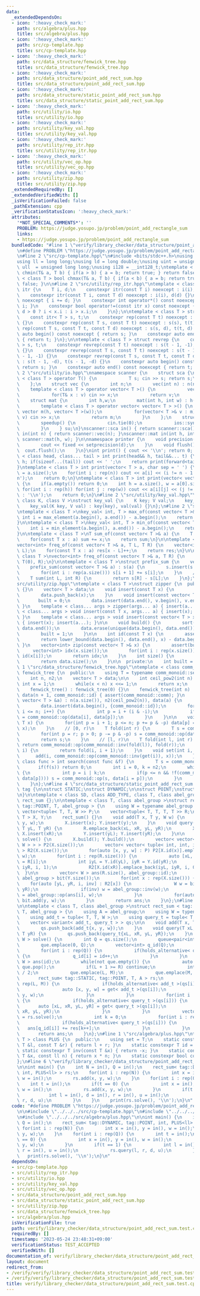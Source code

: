 ```yaml
---
data:
  _extendedDependsOn:
  - icon: ':heavy_check_mark:'
    path: src/algebra/plus.hpp
    title: src/algebra/plus.hpp
  - icon: ':heavy_check_mark:'
    path: src/cp-template.hpp
    title: src/cp-template.hpp
  - icon: ':heavy_check_mark:'
    path: src/data_structure/fenwick_tree.hpp
    title: src/data_structure/fenwick_tree.hpp
  - icon: ':heavy_check_mark:'
    path: src/data_structure/point_add_rect_sum.hpp
    title: src/data_structure/point_add_rect_sum.hpp
  - icon: ':heavy_check_mark:'
    path: src/data_structure/static_point_add_rect_sum.hpp
    title: src/data_structure/static_point_add_rect_sum.hpp
  - icon: ':heavy_check_mark:'
    path: src/utility/io.hpp
    title: src/utility/io.hpp
  - icon: ':heavy_check_mark:'
    path: src/utility/key_val.hpp
    title: src/utility/key_val.hpp
  - icon: ':heavy_check_mark:'
    path: src/utility/rep_itr.hpp
    title: src/utility/rep_itr.hpp
  - icon: ':heavy_check_mark:'
    path: src/utility/vec_op.hpp
    title: src/utility/vec_op.hpp
  - icon: ':heavy_check_mark:'
    path: src/utility/zip.hpp
    title: src/utility/zip.hpp
  _extendedRequiredBy: []
  _extendedVerifiedWith: []
  _isVerificationFailed: false
  _pathExtension: cpp
  _verificationStatusIcon: ':heavy_check_mark:'
  attributes:
    '*NOT_SPECIAL_COMMENTS*': ''
    PROBLEM: https://judge.yosupo.jp/problem/point_add_rectangle_sum
    links:
    - https://judge.yosupo.jp/problem/point_add_rectangle_sum
  bundledCode: "#line 1 \"verify/library_checker/data_structure/point_add_rect_sum.test.cpp\"\
    \n#define PROBLEM \"https://judge.yosupo.jp/problem/point_add_rectangle_sum\"\n\
    \n#line 2 \"src/cp-template.hpp\"\n#include <bits/stdc++.h>\nusing namespace std;\n\
    using ll = long long;\nusing ld = long double;\nusing uint = unsigned int;\nusing\
    \ ull  = unsigned long long;\nusing i128 = __int128_t;\ntemplate < class T > bool\
    \ chmin(T& a, T b) { if(a > b) { a = b; return true; } return false; }\ntemplate\
    \ < class T > bool chmax(T& a, T b) { if(a < b) { a = b; return true; } return\
    \ false; }\n\n#line 2 \"src/utility/rep_itr.hpp\"\ntemplate < class T > struct\
    \ itr {\n    T i, d;\n    constexpr itr(const T i) noexcept : i(i), d(1) {}\n\
    \    constexpr itr(const T i, const T d) noexcept : i(i), d(d) {}\n    void operator++()\
    \ noexcept { i += d; }\n    constexpr int operator*() const noexcept { return\
    \ i; }\n    constexpr bool operator!=(const itr x) const noexcept {\n        return\
    \ d > 0 ? i < x.i : i > x.i;\n    }\n};\n\ntemplate < class T > struct rep {\n\
    \    const itr< T > s, t;\n    constexpr rep(const T t) noexcept : s(0), t(t)\
    \ {}\n    constexpr rep(const T s, const T t) noexcept : s(s), t(t) {}\n    constexpr\
    \ rep(const T s, const T t, const T d) noexcept : s(s, d), t(t, d) {}\n    constexpr\
    \ auto begin() const noexcept { return s; }\n    constexpr auto end() const noexcept\
    \ { return t; }\n};\n\ntemplate < class T > struct revrep {\n    const itr < T\
    \ > s, t;\n    constexpr revrep(const T t) noexcept : s(t - 1, -1), t(-1, -1)\
    \ {}\n    constexpr revrep(const T s, const T t) noexcept : s(t - 1, -1), t(s\
    \ - 1, -1) {}\n    constexpr revrep(const T s, const T t, const T d) noexcept\
    \ : s(t - 1, -d), t(s - 1, -d) {}\n    constexpr auto begin() const noexcept {\
    \ return s; }\n    constexpr auto end() const noexcept { return t; }\n};\n#line\
    \ 2 \"src/utility/io.hpp\"\nnamespace scanner {\n    struct sca {\n        template\
    \ < class T > operator T() {\n            T s; cin >> s; return s;\n        }\n\
    \    };\n    struct vec {\n        int n;\n        vec(int n) : n(n) {}\n    \
    \    template < class T > operator vector< T >() {\n            vector< T > v(n);\n\
    \            for(T& x : v) cin >> x;\n            return v;\n        }\n    };\n\
    \    struct mat {\n        int h,w;\n        mat(int h, int w) : h(h), w(w) {}\n\
    \        template < class T > operator vector< vector< T > >() {\n           \
    \ vector m(h, vector< T >(w));\n            for(vector< T >& v : m) for(T& x :\
    \ v) cin >> x;\n            return m;\n        }\n    };\n    struct speedup {\n\
    \        speedup() {\n            cin.tie(0);\n            ios::sync_with_stdio(0);\n\
    \        }\n    } su;\n}\nscanner::sca in() { return scanner::sca(); }\nscanner::vec\
    \ in(int n) { return scanner::vec(n); }\nscanner::mat in(int h, int w) { return\
    \ scanner::mat(h, w); }\n\nnamespace printer {\n    void precision(int d) {\n\
    \        cout << fixed << setprecision(d);\n    }\n    void flush() {\n      \
    \  cout.flush();\n    }\n}\nint print() { cout << '\\n'; return 0; }\ntemplate\
    \ < class head, class... tail > int print(head&& h, tail&&... t) {\n    cout <<\
    \ h; if(sizeof...(tail)) cout << ' ';\n    return print(forward<tail>(t)...);\n\
    }\ntemplate < class T > int print(vector< T > a, char sep = ' ') {\n    int n\
    \ = a.size();\n    for(int i : rep(n)) cout << a[i] << (i != n - 1 ? sep : '\\\
    n');\n    return 0;\n}\ntemplate < class T > int print(vector< vector< T > > a)\
    \ {\n    if(a.empty()) return 0;\n    int h = a.size(), w = a[0].size();\n   \
    \ for(int i : rep(h)) for(int j : rep(w)) cout << a[i][j] << (j != w - 1 ? ' '\
    \ : '\\n');\n    return 0;\n}\n#line 2 \"src/utility/key_val.hpp\"\ntemplate <\
    \ class K, class V >\nstruct key_val {\n    K key; V val;\n    key_val() {}\n\
    \    key_val(K key, V val) : key(key), val(val) {}\n};\n#line 2 \"src/utility/vec_op.hpp\"\
    \ntemplate < class T >\nkey_val< int, T > max_of(const vector< T >& a) {\n   \
    \ int i = max_element(a.begin(), a.end()) - a.begin();\n    return {i, a[i]};\n\
    }\n\ntemplate < class T >\nkey_val< int, T > min_of(const vector< T >& a) {\n\
    \    int i = min_element(a.begin(), a.end()) - a.begin();\n    return {i, a[i]};\n\
    }\n\ntemplate < class T >\nT sum_of(const vector< T >& a) {\n    T sum = 0;\n\
    \    for(const T x : a) sum += x;\n    return sum;\n}\n\ntemplate < class T >\n\
    vector<int> freq_of(const vector< T >& a, T L, T R) {\n    vector<int> res(R -\
    \ L);\n    for(const T x : a) res[x - L]++;\n    return res;\n}\n\ntemplate <\
    \ class T >\nvector<int> freq_of(const vector< T >& a, T R) {\n    return freq_of(a,\
    \ T(0), R);\n}\n\ntemplate < class T >\nstruct prefix_sum {\n    vector< T > s;\n\
    \    prefix_sum(const vector< T >& a) : s(a) {\n        s.insert(s.begin(), T(0));\n\
    \        for(int i : rep(a.size())) s[i + 1] += s[i];\n    }\n    // [L, R)\n\
    \    T sum(int L, int R) {\n        return s[R] - s[L];\n    }\n};\n#line 1 \"\
    src/utility/zip.hpp\"\ntemplate < class T >\nstruct zipper {\n  public:\n    zipper()\
    \ {}\n    vector< T > data;\n    void insert(const T x) {\n        built = 0;\n\
    \        data.push_back(x);\n    }\n    void insert(const vector< T > v) {\n \
    \       built = 0;\n        data.insert(data.end(), v.begin(), v.end());\n   \
    \ }\n    template < class... args > zipper(args... a) { insert(a...); }\n    template\
    \ < class... args > void insert(const T x, args... a) { insert(x); insert(a...);\
    \ }\n    template < class... args > void insert(const vector< T > x, args... a)\
    \ { insert(x); insert(a...); }\n\n    void build() {\n        sort(data.begin(),\
    \ data.end());\n        data.erase(unique(data.begin(), data.end()), data.end());\n\
    \        built = 1;\n    }\n\n    int id(const T x) {\n        assert(built);\n\
    \        return lower_bound(data.begin(), data.end(), x) - data.begin();\n   \
    \ }\n    vector<int> zip(const vector< T >& x) {\n        assert(built);\n   \
    \     vector<int> idx(x.size());\n        for(int i : rep(x.size())) idx[i] =\
    \ id(x[i]);\n        return idx;\n    }\n    int size() {\n        assert(built);\n\
    \        return data.size();\n    }\n\n  private:\n    int built = 0;\n};\n#line\
    \ 1 \"src/data_structure/fenwick_tree.hpp\"\ntemplate < class comm_monoid > class\
    \ fenwick_tree {\n  public:\n    using T = typename comm_monoid::set;\n\n  private:\n\
    \    int n, n2;\n    vector< T > data;\n\n    int ceil_pow2(int n) {\n       \
    \ int x = 1;\n        while(x < n) x <<= 1;\n        return x;\n    }\n\n  public:\n\
    \    fenwick_tree() : fenwick_tree(0) {}\n    fenwick_tree(int n) : n(n), n2(ceil_pow2(n)),\
    \ data(n + 1, comm_monoid::id) { assert(comm_monoid::comm); }\n    fenwick_tree(const\
    \ vector< T > &a) : n(a.size()), n2(ceil_pow2(n)), data(a) {\n        assert(comm_monoid::comm);\n\
    \        data.insert(data.begin(), {comm_monoid::id});\n        for(int i = 1;\
    \ i <= n; i++) {\n            int p = i + (i & -i);\n            if(p <= n) data[p]\
    \ = comm_monoid::op(data[i], data[p]);\n        }\n    }\n\n    void add(int i,\
    \ T x) {\n        for(int p = i + 1; p <= n; p += p & -p) data[p] = comm_monoid::op(data[p],\
    \ x);\n    }\n    // [0, r)\n    T fold(int r) {\n        T s = comm_monoid::id;\n\
    \        for(int p = r; p > 0; p -= p & -p) s = comm_monoid::op(data[p], s);\n\
    \        return s;\n    }\n    // [l, r)\n    T fold(int l, int r) {\n       \
    \ return comm_monoid::op(comm_monoid::inv(fold(l)), fold(r));\n    }\n    T get(int\
    \ i) {\n        return fold(i, i + 1);\n    }\n    void set(int i, T x) {\n  \
    \      add(i, comm_monoid::op(comm_monoid::inv(get(i)), x));\n    }\n    template<\
    \ class func > int search(const func &f) {\n        T s = comm_monoid::id;\n \
    \       if(f(s)) return 0;\n        int i = 0, k = n2;\n        while(k >>= 1)\
    \ {\n            int p = i | k;\n            if(p <= n && !f(comm_monoid::op(s,\
    \ data[p]))) s = comm_monoid::op(s, data[i = p]);\n        }\n        return i;\n\
    \    }\n};\n#line 4 \"src/data_structure/static_point_add_rect_sum.hpp\"\n\nnamespace\
    \ tag {\n\nstruct STATIC;\nstruct DYNAMIC;\n\nstruct POINT;\nstruct RECTANGLE;\n\
    \n}\n\ntemplate < class SD, class ADD_TYPE, class T, class abel_group >\nstruct\
    \ rect_sum {};\n\ntemplate < class T, class abel_group >\nstruct rect_sum < tag::STATIC,\
    \ tag::POINT, T, abel_group > {\n    using W = typename abel_group::set;\n   \
    \ vector<tuple< T, T, W >> P;\n    vector<tuple< T, T, T, T >> R;\n    zipper<\
    \ T > X, Y;\n    rect_sum() {}\n    void add(T x, T y, W w) {\n        P.emplace_back(x,\
    \ y, w);\n        X.insert(x); Y.insert(y);\n    }\n    void query(T xL, T xR,\
    \ T yL, T yR) {\n        R.emplace_back(xL, xR, yL, yR);\n        X.insert(xL);\
    \ X.insert(xR);\n        Y.insert(yL); Y.insert(yR);\n    }\n\n    vector< W >\
    \ solve() {\n        X.build(); Y.build();\n        vector< vector< pair< int,\
    \ W > > > P2(X.size());\n        vector< vector< tuple< int, int, int, int > >\
    \ > R2(X.size());\n        for(auto [x, y, w] : P) P2[X.id(x)].emplace_back(Y.id(y),\
    \ w);\n        for(int i : rep(R.size())) {\n            auto [xL, xR, yL, yR]\
    \ = R[i];\n            int iyL = Y.id(yL), iyR = Y.id(yR);\n            R2[X.id(xL)].emplace_back(iyL,\
    \ iyR, i, 1);\n            R2[X.id(xR)].emplace_back(iyL, iyR, i, 0);\n      \
    \  }\n\n        vector< W > ans(R.size(), abel_group::id);\n        fenwick_tree<\
    \ abel_group > bit(Y.size());\n        for(int x : rep(X.size())) {\n        \
    \    for(auto [yL, yR, i, inv] : R2[x]) {\n                W w = bit.fold(yL,\
    \ yR);\n                if(inv) w = abel_group::inv(w);\n                ans[i]\
    \ = abel_group::op(ans[i], w);\n            }\n            for(auto [y, w] : P2[x])\
    \ bit.add(y, w);\n        }\n        return ans;\n    }\n};\n#line 3 \"src/data_structure/point_add_rect_sum.hpp\"\
    \n\ntemplate < class T, class abel_group >\nstruct rect_sum < tag::DYNAMIC, tag::POINT,\
    \ T, abel_group > {\n    using A = abel_group;\n    using W = typename A::set;\n\
    \    using add_t = tuple< T, T, W >;\n    using query_t = tuple< T, T, T, T >;\n\
    \    vector< variant< add_t, query_t > > qs;\n\n    void add(T x, T y, W w) {\n\
    \        qs.push_back(add_t{x, y, w});\n    }\n    void query(T xL, T xR, T yL,\
    \ T yR) {\n        qs.push_back(query_t{xL, xR, yL, yR});\n    }\n    vector<\
    \ W > solve() {\n        int Q = qs.size();\n        queue<pair<int,int>> que;\n\
    \        que.emplace(0, Q);\n        vector<int> q_id(Q);\n        int id = 0;\n\
    \        for(int i : rep(Q)) {\n            if(holds_alternative< query_t >(qs[i]))\
    \ {\n                q_id[i] = id++;\n            }\n        }\n        vector<\
    \ W > ans(id);\n        while(not que.empty()) {\n            auto [L, R] = que.front();\
    \ que.pop();\n            if(L + 1 >= R) continue;\n            int M = (L + R)\
    \ / 2;\n            que.emplace(L, M);\n            que.emplace(M, R);\n     \
    \       rect_sum< tag::STATIC, tag::POINT, T, A > rs;\n            for(int i :\
    \ rep(L, M)) {\n                if(holds_alternative< add_t >(qs[i])) {\n    \
    \                auto [x, y, w] = get< add_t >(qs[i]);\n                    rs.add(x,\
    \ y, w);\n                }\n            }\n            for(int i : rep(M, R))\
    \ {\n                if(holds_alternative< query_t >(qs[i])) {\n             \
    \       auto [xL, xR, yL, yR] = get< query_t >(qs[i]);\n                    rs.query(xL,\
    \ xR, yL, yR);\n                }\n            }\n            vector< W > res\
    \ = rs.solve();\n            int k = 0;\n            for(int i : rep(M, R)) {\n\
    \                if(holds_alternative< query_t >(qs[i])) {\n                 \
    \   ans[q_id[i]] += res[k++];\n                }\n            }\n        }\n \
    \       return ans;\n    }\n};\n#line 1 \"src/algebra/plus.hpp\"\ntemplate < class\
    \ T > class PLUS {\n  public:\n    using set = T;\n    static constexpr T op(const\
    \ T &l, const T &r) { return l + r; }\n    static constexpr T id = T(0);\n   \
    \ static constexpr T inv(const T &x) { return -x; }\n    static constexpr T pow(const\
    \ T &x, const ll n) { return x * n; }\n    static constexpr bool comm = true;\n\
    };\n#line 6 \"verify/library_checker/data_structure/point_add_rect_sum.test.cpp\"\
    \n\nint main() {\n    int N = in(), Q = in();\n    rect_sum< tag::DYNAMIC, tag::POINT,\
    \ int, PLUS<ll> > rs;\n    for(int i : rep(N)) {\n        int x = in(), y = in(),\
    \ w = in();\n        rs.add(x, y, w);\n    }\n    for(int i : rep(Q)) {\n    \
    \    int t = in();\n        if(t == 0) {\n            int x = in(), y = in(),\
    \ w = in();\n            rs.add(x, y, w);\n        }\n        if(t == 1) {\n \
    \           int l = in(), d = in(), r = in(), u = in();\n            rs.query(l,\
    \ r, d, u);\n        }\n    }\n    print(rs.solve(), '\\n');\n}\n"
  code: "#define PROBLEM \"https://judge.yosupo.jp/problem/point_add_rectangle_sum\"\
    \n\n#include \"../../../src/cp-template.hpp\"\n#include \"../../../src/data_structure/point_add_rect_sum.hpp\"\
    \n#include \"../../../src/algebra/plus.hpp\"\n\nint main() {\n    int N = in(),\
    \ Q = in();\n    rect_sum< tag::DYNAMIC, tag::POINT, int, PLUS<ll> > rs;\n   \
    \ for(int i : rep(N)) {\n        int x = in(), y = in(), w = in();\n        rs.add(x,\
    \ y, w);\n    }\n    for(int i : rep(Q)) {\n        int t = in();\n        if(t\
    \ == 0) {\n            int x = in(), y = in(), w = in();\n            rs.add(x,\
    \ y, w);\n        }\n        if(t == 1) {\n            int l = in(), d = in(),\
    \ r = in(), u = in();\n            rs.query(l, r, d, u);\n        }\n    }\n \
    \   print(rs.solve(), '\\n');\n}\n"
  dependsOn:
  - src/cp-template.hpp
  - src/utility/rep_itr.hpp
  - src/utility/io.hpp
  - src/utility/key_val.hpp
  - src/utility/vec_op.hpp
  - src/data_structure/point_add_rect_sum.hpp
  - src/data_structure/static_point_add_rect_sum.hpp
  - src/utility/zip.hpp
  - src/data_structure/fenwick_tree.hpp
  - src/algebra/plus.hpp
  isVerificationFile: true
  path: verify/library_checker/data_structure/point_add_rect_sum.test.cpp
  requiredBy: []
  timestamp: '2023-05-24 23:48:31+09:00'
  verificationStatus: TEST_ACCEPTED
  verifiedWith: []
documentation_of: verify/library_checker/data_structure/point_add_rect_sum.test.cpp
layout: document
redirect_from:
- /verify/verify/library_checker/data_structure/point_add_rect_sum.test.cpp
- /verify/verify/library_checker/data_structure/point_add_rect_sum.test.cpp.html
title: verify/library_checker/data_structure/point_add_rect_sum.test.cpp
---
```

